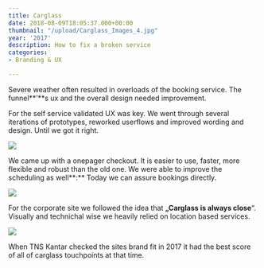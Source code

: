 ```yaml
---
title: Carglass
date: 2018-08-09T18:05:37.000+00:00
thumbnail: "/upload/Carglass_Images_4.jpg"
year: '2017'
description: How to fix a broken service
categories:
- Branding & UX

---
```

Severe weather often resulted in overloads of the booking service. The funnel**’**s ux and the overall design needed improvement.

For the self service validated UX was key. We went through several iterations of prototypes, reworked userflows and improved wording and design. Until we got it right.

![](/upload/Carglass_Images_3.jpg)

We came up with a onepager checkout. It is easier to use, faster, more flexible and robust than the old one. We were able to improve the scheduling as well**:** Today we can assure bookings directly.

![](/upload/Carglass_Images_9.jpg)

For the corporate site we followed the idea that **„Carglass is always close**“. Visually and technichal wise we heavily relied on location based services.

![](/upload/Carglass_Images_4.jpg)

When TNS Kantar checked the sites brand fit in 2017 it had the best score of all of carglass touchpoints at that time.